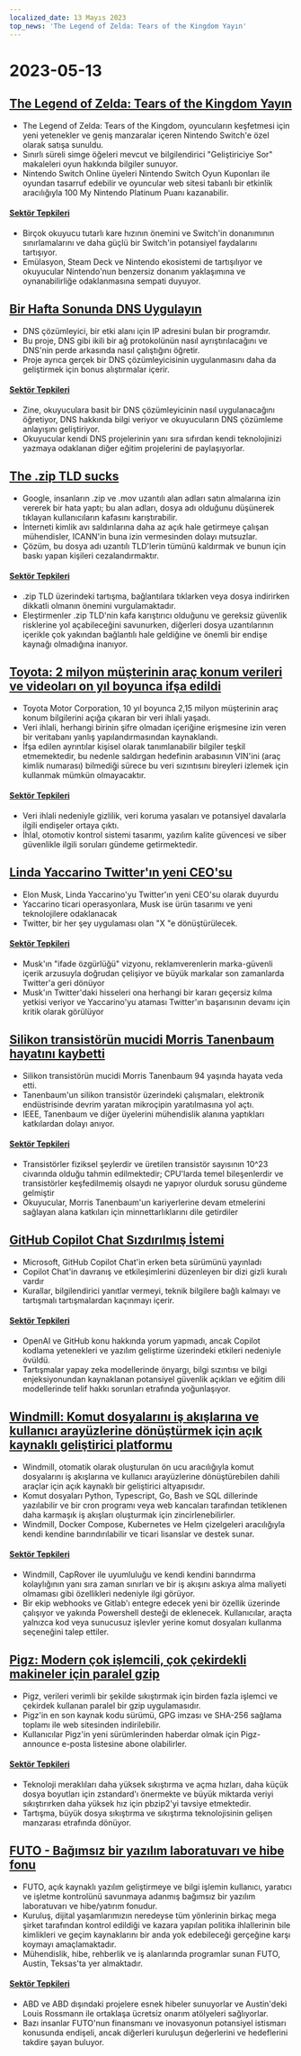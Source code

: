 ```yaml
---
localized_date: 13 Mayıs 2023
top_news: 'The Legend of Zelda: Tears of the Kingdom Yayın'
---
```


# 2023-05-13

## [The Legend of Zelda: Tears of the Kingdom Yayın](https://www.zelda.com/tears-of-the-kingdom/)

- The Legend of Zelda: Tears of the Kingdom, oyuncuların keşfetmesi için yeni yetenekler ve geniş manzaralar içeren Nintendo Switch'e özel olarak satışa sunuldu.
- Sınırlı süreli simge öğeleri mevcut ve bilgilendirici "Geliştiriciye Sor" makaleleri oyun hakkında bilgiler sunuyor.
- Nintendo Switch Online üyeleri Nintendo Switch Oyun Kuponları ile oyundan tasarruf edebilir ve oyuncular web sitesi tabanlı bir etkinlik aracılığıyla 100 My Nintendo Platinum Puanı kazanabilir.

#### [Sektör Tepkileri](http://news.ycombinator.com/item?id=35912318)

- Birçok okuyucu tutarlı kare hızının önemini ve Switch'in donanımının sınırlamalarını ve daha güçlü bir Switch'in potansiyel faydalarını tartışıyor.
- Emülasyon, Steam Deck ve Nintendo ekosistemi de tartışılıyor ve okuyucular Nintendo'nun benzersiz donanım yaklaşımına ve oynanabilirliğe odaklanmasına sempati duyuyor.

## [Bir Hafta Sonunda DNS Uygulayın](https://implement-dns.wizardzines.com/)

- DNS çözümleyici, bir etki alanı için IP adresini bulan bir programdır.
- Bu proje, DNS gibi ikili bir ağ protokolünün nasıl ayrıştırılacağını ve DNS'nin perde arkasında nasıl çalıştığını öğretir.
- Proje ayrıca gerçek bir DNS çözümleyicisinin uygulanmasını daha da geliştirmek için bonus alıştırmalar içerir.

#### [Sektör Tepkileri](http://news.ycombinator.com/item?id=35916064)

- Zine, okuyuculara basit bir DNS çözümleyicinin nasıl uygulanacağını öğretiyor, DNS hakkında bilgi veriyor ve okuyucuların DNS çözümleme anlayışını geliştiriyor.
- Okuyucular kendi DNS projelerinin yanı sıra sıfırdan kendi teknolojinizi yazmaya odaklanan diğer eğitim projelerini de paylaşıyorlar.

## [The .zip TLD sucks](https://financialstatement.zip/)

- Google, insanların .zip ve .mov uzantılı alan adları satın almalarına izin vererek bir hata yaptı; bu alan adları, dosya adı olduğunu düşünerek tıklayan kullanıcıların kafasını karıştırabilir.
- İnterneti kimlik avı saldırılarına daha az açık hale getirmeye çalışan mühendisler, ICANN'in buna izin vermesinden dolayı mutsuzlar.
- Çözüm, bu dosya adı uzantılı TLD'lerin tümünü kaldırmak ve bunun için baskı yapan kişileri cezalandırmaktır.

#### [Sektör Tepkileri](http://news.ycombinator.com/item?id=35920336)

- .zip TLD üzerindeki tartışma, bağlantılara tıklarken veya dosya indirirken dikkatli olmanın önemini vurgulamaktadır.
- Eleştirmenler .zip TLD'nin kafa karıştırıcı olduğunu ve gereksiz güvenlik risklerine yol açabileceğini savunurken, diğerleri dosya uzantılarının içerikle çok yakından bağlantılı hale geldiğine ve önemli bir endişe kaynağı olmadığına inanıyor.

## [Toyota: 2 milyon müşterinin araç konum verileri ve videoları on yıl boyunca ifşa edildi](https://www.bleepingcomputer.com/news/security/toyota-car-location-data-of-2-million-customers-exposed-for-ten-years/)

- Toyota Motor Corporation, 10 yıl boyunca 2,15 milyon müşterinin araç konum bilgilerini açığa çıkaran bir veri ihlali yaşadı.
- Veri ihlali, herhangi birinin şifre olmadan içeriğine erişmesine izin veren bir veritabanı yanlış yapılandırmasından kaynaklandı.
- İfşa edilen ayrıntılar kişisel olarak tanımlanabilir bilgiler teşkil etmemektedir, bu nedenle saldırgan hedefinin arabasının VIN'ini (araç kimlik numarası) bilmediği sürece bu veri sızıntısını bireyleri izlemek için kullanmak mümkün olmayacaktır.

#### [Sektör Tepkileri](http://news.ycombinator.com/item?id=35919133)

- Veri ihlali nedeniyle gizlilik, veri koruma yasaları ve potansiyel davalarla ilgili endişeler ortaya çıktı.
- İhlal, otomotiv kontrol sistemi tasarımı, yazılım kalite güvencesi ve siber güvenlikle ilgili soruları gündeme getirmektedir.

## [Linda Yaccarino Twitter'ın yeni CEO'su](https://twitter.com/elonmusk/status/1657050349608501249)

- Elon Musk, Linda Yaccarino'yu Twitter'ın yeni CEO'su olarak duyurdu
- Yaccarino ticari operasyonlara, Musk ise ürün tasarımı ve yeni teknolojilere odaklanacak
- Twitter, bir her şey uygulaması olan "X "e dönüştürülecek.

#### [Sektör Tepkileri](http://news.ycombinator.com/item?id=35917912)

- Musk'ın "ifade özgürlüğü" vizyonu, reklamverenlerin marka-güvenli içerik arzusuyla doğrudan çelişiyor ve büyük markalar son zamanlarda Twitter'a geri dönüyor
- Musk'ın Twitter'daki hisseleri ona herhangi bir kararı geçersiz kılma yetkisi veriyor ve Yaccarino'yu ataması Twitter'ın başarısının devamı için kritik olarak görülüyor

## [Silikon transistörün mucidi Morris Tanenbaum hayatını kaybetti](https://spectrum.ieee.org/in-memoriam-may-2023)

- Silikon transistörün mucidi Morris Tanenbaum 94 yaşında hayata veda etti.
- Tanenbaum'un silikon transistör üzerindeki çalışmaları, elektronik endüstrisinde devrim yaratan mikroçipin yaratılmasına yol açtı.
- IEEE, Tanenbaum ve diğer üyelerini mühendislik alanına yaptıkları katkılardan dolayı anıyor.

#### [Sektör Tepkileri](http://news.ycombinator.com/item?id=35920261)

- Transistörler fiziksel şeylerdir ve üretilen transistör sayısının 10^23 civarında olduğu tahmin edilmektedir; CPU'larda temel bileşenlerdir ve transistörler keşfedilmemiş olsaydı ne yapıyor olurduk sorusu gündeme gelmiştir
- Okuyucular, Morris Tanenbaum'un kariyerlerine devam etmelerini sağlayan alana katkıları için minnettarlıklarını dile getirdiler

## [GitHub Copilot Chat Sızdırılmış İstemi](https://twitter.com/marvinvonhagen/status/1657060506371346432)

- Microsoft, GitHub Copilot Chat'in erken beta sürümünü yayınladı
- Copilot Chat'in davranış ve etkileşimlerini düzenleyen bir dizi gizli kuralı vardır
- Kurallar, bilgilendirici yanıtlar vermeyi, teknik bilgilere bağlı kalmayı ve tartışmalı tartışmalardan kaçınmayı içerir.

#### [Sektör Tepkileri](http://news.ycombinator.com/item?id=35921375)

- OpenAI ve GitHub konu hakkında yorum yapmadı, ancak Copilot kodlama yetenekleri ve yazılım geliştirme üzerindeki etkileri nedeniyle övüldü.
- Tartışmalar yapay zeka modellerinde önyargı, bilgi sızıntısı ve bilgi enjeksiyonundan kaynaklanan potansiyel güvenlik açıkları ve eğitim dili modellerinde telif hakkı sorunları etrafında yoğunlaşıyor.

## [Windmill: Komut dosyalarını iş akışlarına ve kullanıcı arayüzlerine dönüştürmek için açık kaynaklı geliştirici platformu](https://github.com/windmill-labs/windmill)

- Windmill, otomatik olarak oluşturulan ön ucu aracılığıyla komut dosyalarını iş akışlarına ve kullanıcı arayüzlerine dönüştürebilen dahili araçlar için açık kaynaklı bir geliştirici altyapısıdır.
- Komut dosyaları Python, Typescript, Go, Bash ve SQL dillerinde yazılabilir ve bir cron programı veya web kancaları tarafından tetiklenen daha karmaşık iş akışları oluşturmak için zincirlenebilirler.
- Windmill, Docker Compose, Kubernetes ve Helm çizelgeleri aracılığıyla kendi kendine barındırılabilir ve ticari lisanslar ve destek sunar.

#### [Sektör Tepkileri](http://news.ycombinator.com/item?id=35920082)

- Windmill, CapRover ile uyumluluğu ve kendi kendini barındırma kolaylığının yanı sıra zaman sınırları ve bir iş akışını askıya alma maliyeti olmaması gibi özellikleri nedeniyle ilgi görüyor.
- Bir ekip webhooks ve Gitlab'ı entegre edecek yeni bir özellik üzerinde çalışıyor ve yakında Powershell desteği de eklenecek. Kullanıcılar, araçta yalnızca kod veya sunucusuz işlevler yerine komut dosyaları kullanma seçeneğini talep ettiler.

## [Pigz: Modern çok işlemcili, çok çekirdekli makineler için paralel gzip](https://zlib.net/pigz/)

- Pigz, verileri verimli bir şekilde sıkıştırmak için birden fazla işlemci ve çekirdek kullanan paralel bir gzip uygulamasıdır.
- Pigz'in en son kaynak kodu sürümü, GPG imzası ve SHA-256 sağlama toplamı ile web sitesinden indirilebilir.
- Kullanıcılar Pigz'in yeni sürümlerinden haberdar olmak için Pigz-announce e-posta listesine abone olabilirler.

#### [Sektör Tepkileri](http://news.ycombinator.com/item?id=35914447)

- Teknoloji meraklıları daha yüksek sıkıştırma ve açma hızları, daha küçük dosya boyutları için zstandard'ı önermekte ve büyük miktarda veriyi sıkıştırırken daha yüksek hız için pbzip2'yi tavsiye etmektedir.
- Tartışma, büyük dosya sıkıştırma ve sıkıştırma teknolojisinin gelişen manzarası etrafında dönüyor.

## [FUTO - Bağımsız bir yazılım laboratuvarı ve hibe fonu](https://futo.org/)

- FUTO, açık kaynaklı yazılım geliştirmeye ve bilgi işlemin kullanıcı, yaratıcı ve işletme kontrolünü savunmaya adanmış bağımsız bir yazılım laboratuvarı ve hibe/yatırım fonudur.
- Kuruluş, dijital yaşamlarımızın neredeyse tüm yönlerinin birkaç mega şirket tarafından kontrol edildiği ve kazara yapılan politika ihlallerinin bile kimlikleri ve geçim kaynaklarını bir anda yok edebileceği gerçeğine karşı koymayı amaçlamaktadır.
- Mühendislik, hibe, rehberlik ve iş alanlarında programlar sunan FUTO, Austin, Teksas'ta yer almaktadır.

#### [Sektör Tepkileri](http://news.ycombinator.com/item?id=35911406)

- ABD ve ABD dışındaki projelere esnek hibeler sunuyorlar ve Austin'deki Louis Rossmann ile ortaklaşa ücretsiz onarım atölyeleri sağlıyorlar.
- Bazı insanlar FUTO'nun finansmanı ve inovasyonun potansiyel istismarı konusunda endişeli, ancak diğerleri kuruluşun değerlerini ve hedeflerini takdire şayan buluyor.
